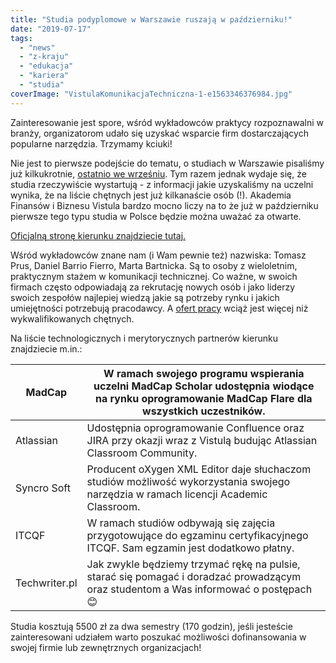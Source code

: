 ```yaml
---
title: "Studia podyplomowe w Warszawie ruszają w październiku!"
date: "2019-07-17"
tags:
  - "news"
  - "z-kraju"
  - "edukacja"
  - "kariera"
  - "studia"
coverImage: "VistulaKomunikacjaTechniczna-1-e1563346376984.jpg"
---
```


Zainteresowanie jest spore, wśród wykładowców praktycy rozpoznawalni w branży,
organizatorom udało się uzyskać wsparcie firm dostarczających popularne
narzędzia. Trzymamy kciuki!

Nie jest to pierwsze podejście do tematu, o studiach w Warszawie pisaliśmy już
kilkukrotnie,
[ostatnio we wrześniu](http://techwriter.pl/studia-dla-techwriterow-aktualizacja/).
Tym razem jednak wydaje się, że studia rzeczywiście wystartują - z informacji
jakie uzyskaliśmy na uczelni wynika, że na liście chętnych jest już kilkanaście
osób (!). Akademia Finansów i Biznesu Vistula bardzo mocno liczy na to że już w
październiku pierwsze tego typu studia w Polsce będzie można uważać za otwarte.

[Oficjalną stronę kierunku znajdziecie tutaj.](https://www.vistula.edu.pl/kierunki-studiow/kontynuacja-edukacji/studia-podyplomowe/informatyka/komunikacja-techniczna)

Wśród wykładowców znane nam (i Wam pewnie też) nazwiska: Tomasz Prus, Daniel
Barrio Fierro, Marta Bartnicka. Są to osoby z wieloletnim, praktycznym stażem w
komunikacji technicznej. Co ważne, w swoich firmach często odpowiadają za
rekrutację nowych osób i jako liderzy swoich zespołów najlepiej wiedzą jakie są
potrzeby rynku i jakich umiejętności potrzebują pracodawcy. A
[ofert pracy](http://techwriter.pl/category/news/oferty-pracy/) wciąż jest
więcej niż wykwalifikowanych chętnych.

Na liście technologicznych i merytorycznych partnerów kierunku znajdziecie
m.in.:

| MadCap        | W ramach swojego programu wspierania uczelni MadCap Scholar udostępnia wiodące na rynku oprogramowanie MadCap Flare dla wszystkich uczestników. |
| ------------- | ----------------------------------------------------------------------------------------------------------------------------------------------- |
| Atlassian     | Udostępnia oprogramowanie Confluence oraz JIRA przy okazji wraz z Vistulą budując Atlassian Classroom Community.                                |
| Syncro Soft   | Producent oXygen XML Editor daje słuchaczom studiów możliwość wykorzystania swojego narzędzia w ramach licencji Academic Classroom.             |
| ITCQF         | W ramach studiów odbywają się zajęcia przygotowujące do egzaminu certyfikacyjnego ITCQF. Sam egzamin jest dodatkowo płatny.                     |
| Techwriter.pl | Jak zwykle będziemy trzymać rękę na pulsie, starać się pomagać i doradzać prowadzącym oraz studentom a Was informować o postępach 😊            |

Studia kosztują 5500 zł za dwa semestry (170 godzin), jeśli jesteście
zainteresowani udziałem warto poszukać możliwości dofinansowania w swojej firmie
lub zewnętrznych organizacjach!

